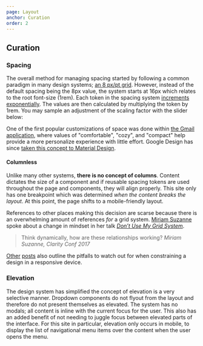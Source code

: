 ```yaml
---
page: Layout
anchor: Curation
order: 2
---
```


## Curation

### Spacing

The overall method for managing spacing started by following a common paradigm in many design systems; [an 8 px/pt grid](https://material.io/design/layout/spacing-methods.html#baseline-grid). However, instead of the default spacing being the 8px value, the system starts at 16px which relates to the root font-size (1rem). Each token in the spacing system [increments exponentially](https://eightshapes.com/articles/space-in-design-systems.html). The values are then calculated by multiplying the token by 1rem. You may sample an adjustment of the scaling factor with the slider below:

<gridscale-range></gridscale-range>

One of the first popular customizations of space was done within [the Gmail application](https://gmail.googleblog.com/2011/11/changing-information-density-in-gmails.html), where values of "comfortable", "cozy", and "compact" help provide a more personalize experience with little effort. Google Design has since [taken this concept to Material Design](https://medium.com/google-design/using-material-density-on-the-web-59d85f1918f0).

#### Columnless

Unlike many other systems, **there is no concept of columns**. Content dictates the size of a component and if reusable spacing tokens are used throughout the page and components, they will align properly. This site only has one breakpoint which was determined _when the content breaks the layout_. At this point, the page shifts to a mobile-friendly layout.

References to other places making this decision are scarse because there is an overwhelming amount of references _for_ a grid system. [Miriam Suzanne](https://www.miriamsuzanne.com/) spoke about a change in mindset in her talk _[Don’t Use My Grid System](https://www.clarityconf.com/session/dont-use-my-grid-system)_.

> Think dynamically, how are these relationships working? _Miriam Suzanne, Clarity Conf 2017_

[Other](https://medium.com/subform/are-grid-systems-still-relevant-in-digital-407beb4128c1) [posts](https://learnui.design/blog/why-beginning-designers-dont-need-grids-type-scales-color-theory.html) also outline the pitfalls to watch out for when constraining a design in a responsive device.

### Elevation

The design system has simplified the concept of elevation is a very selective manner. Dropdown components do not flyout from the layout and therefore do not present themselves as elevated. The system has no modals; all content is inline with the current focus for the user. This also has an added benefit of not needing to juggle focus between elevated parts of the interface. For this site in particular, elevation only occurs in mobile, to display the list of navigational menu items over the content when the user opens the menu.